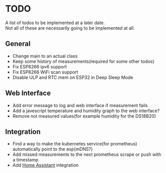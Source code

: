 # TODO
A list of todos to be implemented at a later date.  
Not all of these are necessarily going to be implemented at all.

## General
 * Change main to an actual class
 * Keep some history of measurements(required for some other todos)
 * Fix ESP8266 ipv6 support
 * Fix ESP8266 WiFi scan support
 * Disable ULP and RTC mem on ESP32 in Deep Sleep Mode

## Web Interface
 * Add error message to log and web interface if measurement fails
 * Add a javescript temperature and humidity graph to the web interface?
 * Remove not measured values(for example humidity for the DS18B20)

## Integration
 * Find a way to make the kubernetes service(for prometheus) automatically point to the esp(mDNS?)
 * Add missed measurements to the next prometheus scrape or push with a timestamp
 * Add [Home Assistant](https://www.home-assistant.io/) integration
